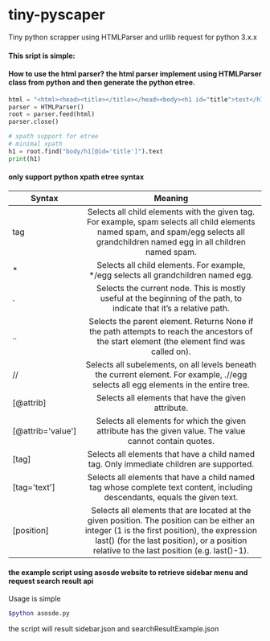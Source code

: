 # tiny-pyscaper
Tiny python scrapper using HTMLParser and urllib request for python 3.x.x

#### This sript is simple:

#### How to use the html parser? the html parser implement using HTMLParser class from python and then generate the python etree.

```python
html = "<html><head><title></title></head><body><h1 id="title">test</h1></body></html>"
parser = HTMLParser()
root = parser.feed(html)
parser.close()

# xpath support for etree
# minimal xpath
h1 = root.find("body/h1[@id='title']").text
print(h1)
```

#### only support python xpath etree syntax

| Syntax        | Meaning       |
| ------------- |:-------------:|
| tag      | Selects all child elements with the given tag. For example, spam selects all child elements named spam, and spam/egg selects all grandchildren named egg in all children named spam. |
| *      | Selects all child elements. For example, */egg selects all grandchildren named egg. |
| . | Selects the current node. This is mostly useful at the beginning of the path, to indicate that it’s a relative path. |
| .. | Selects the parent element. Returns None if the path attempts to reach the ancestors of the start element (the element find was called on). |
| // | Selects all subelements, on all levels beneath the current element. For example, .//egg selects all egg elements in the entire tree. |
| [@attrib] | Selects all elements that have the given attribute. |
| [@attrib='value'] | Selects all elements for which the given attribute has the given value. The value cannot contain quotes. |
| [tag] | Selects all elements that have a child named tag. Only immediate children are supported. |
| [tag='text'] | Selects all elements that have a child named tag whose complete text content, including descendants, equals the given text. |
| [position] | Selects all elements that are located at the given position. The position can be either an integer (1 is the first position), the expression last() (for the last position), or a position relative to the last position (e.g. last()-1). |

#### the example script using asosde website to retrieve sidebar menu and request search result api
Usage is simple

```bash
$python asosde.py
```

the script will result sidebar.json and searchResultExample.json
